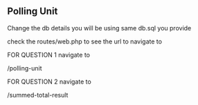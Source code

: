 ## Polling Unit

Change the db details 
you will be using same db.sql you provide 

check the routes/web.php to see the url  to navigate to 

FOR QUESTION 1
navigate to

/polling-unit


FOR QUESTION 2
navigate to

/summed-total-result
